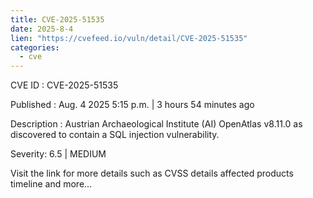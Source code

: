 ```yaml
--- 
title: CVE-2025-51535
date: 2025-8-4
lien: "https://cvefeed.io/vuln/detail/CVE-2025-51535"
categories:
  - cve
---
```


CVE ID : CVE-2025-51535

Published :  Aug. 4
2025
5:15 p.m. | 3 hours
54 minutes ago

Description : Austrian Archaeological Institute (AI) OpenAtlas v8.11.0 as discovered to contain a SQL injection vulnerability.

Severity: 6.5 | MEDIUM

Visit the link for more details
such as CVSS details
affected products
timeline
and more...

